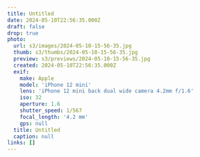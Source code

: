 ```yaml
---
title: Untitled
date: 2024-05-10T22:56:35.000Z
draft: false
drop: true
photo:
  url: s3/images/2024-05-10-15-56-35.jpg
  thumb: s3/thumbs/2024-05-10-15-56-35.jpg
  preview: s3/previews/2024-05-10-15-56-35.jpg
  created: 2024-05-10T22:56:35.000Z
  exif:
    make: Apple
    model: 'iPhone 12 mini'
    lens: 'iPhone 12 mini back dual wide camera 4.2mm f/1.6'
    iso: 32
    aperture: 1.6
    shutter_speed: 1/567
    focal_length: '4.2 mm'
    gps: null
  title: Untitled
  caption: null
links: []
---
```

